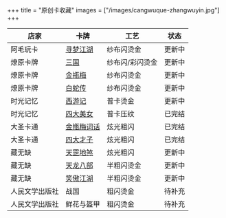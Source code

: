 +++
title = "原创卡收藏"
images = ["/images/cangwuque-zhangwuyin.jpg"]
+++

| 店家 | 卡牌 | 工艺 | 状态 |
|------|------|-----|------|
| 阿毛玩卡 | [寻梦江湖](/cards/card-collections-amao-xunmengjianghu/) | 纱布闪烫金 | 更新中 |
| 燎原卡牌 | [三国](/cards/card-collections-liaoyuan-sanguo/) | 纱布闪/彩闪烫金 | 更新中 |
| 燎原卡牌 |  [金瓶梅](/cards/card-collections-liaoyuan-jinpingmei/)  | 纱布闪烫金 | 更新中 |
| 燎原卡牌 | [白蛇传](/cards/card-collections-liaoyuan-baishezhuan/) | 纱布闪烫金 | 更新中 |
| 时光记忆 |  [西游记](/cards/card-collections-shiguangjiyi-xiyouji/)  |  普卡烫金  | 更新中 |
| 时光记忆 |  [四大美女](/cards/card-collections-shiguangjiyi-sidameinv/)  |  普卡压纹  | 已完结 |
| 大圣卡通 | [金瓶梅词话](/cards/card-collections-dashengkatong-jinpingmei/) |  炫光粗闪  | 已完结 |
| 大圣卡通 | [四大才子](/cards/card-collections-dashengkatong-sidacaizi/) |  炫光粗闪  | 已完结 |
|  藏无缺  | [天罡地煞](/cards/card-collections-cangwuque-tiangangdisha/) |  炫光粗闪  | 更新中 |
|  藏无缺  | [天龙八部](/cards/card-collections-cangwuque-tianlongbabu/) |  半粗闪烫金  | 更新中 |
|  藏无缺  | [笑傲江湖](/cards/card-collections-cangwuque-xiaoaojianghu/) |  半粗闪烫金  | 更新中 |
|  人民文学出版社  | 战国 |  粗闪烫金  | 待补充 |
|  人民文学出版社  | 鲜花与盔甲 |  粗闪烫金  | 待补充 |